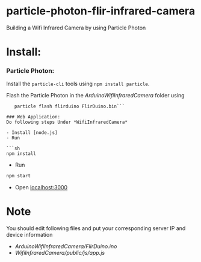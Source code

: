# particle-photon-flir-infrared-camera
Building a Wifi Infrared Camera by using Particle Photon

# Install:

### Particle Photon: 

Install the `particle-cli` tools using `npm install particle`.

Flash the Particle Photon in the *ArduinoWifiInfraredCamera* folder using
  ```particle compile photon .
     particle flash flirduino FlirDuino.bin```

### Web Application: 
Do following steps Under *WifiInfraredCamera* 

  - Install [node.js]
  - Run
  
  ```sh
  npm install 
  ```
  - Run
  
  ```sh
  npm start
  ```
  - Open [localhost:3000] 

# Note

You should edit following files and put your corresponding server IP and device information
  - *ArduinoWifiInfraredCamera/FlirDuino.ino*
  - *WifiInfraredCamera/public/js/app.js*

[node.js]:http://nodejs.org
[localhost:3000]:http://localhost:3000/

